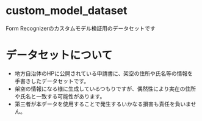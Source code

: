 # custom_model_dataset
Form Recognizerのカスタムモデル検証用のデータセットです

# データセットについて
- 地方自治体のHPに公開されている申請書に、架空の住所や氏名等の情報を手書きしたデータセットです。  
- 架空の情報になる様に生成しているつもりですが、偶然性により実在の住所や氏名と一致する可能性があります。  
- 第三者が本データを使用することで発生するいかなる損害も責任を負いません。